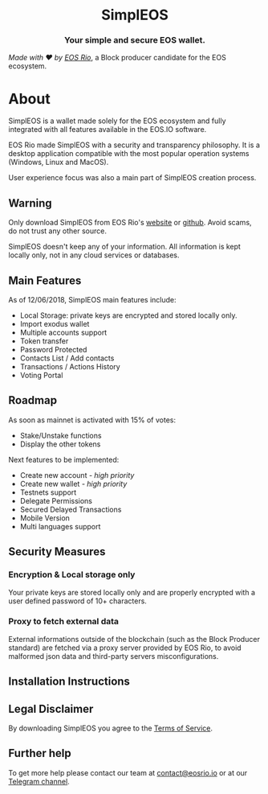 <h1 align="center">
  <br>
  SimplEOS
  <br>
</h1>
<h3 align="center">
Your simple and secure EOS wallet.
</h3>

*Made with :hearts: by [EOS Rio](https://eosrio.io/)*, a Block producer candidate for the EOS ecosystem.

# About

SimplEOS is a wallet made solely for the EOS ecosystem and fully integrated with all features available in the EOS.IO software.
 
EOS Rio made SimplEOS with a security and transparency philosophy. It is a desktop application compatible with the most popular operation systems (Windows, Linux and MacOS).

User experience focus was also a main part of SimplEOS creation process.  

## Warning

Only download SimplEOS from EOS Rio's [website](https://eosrio.io/simpleos/) or [github](https://github.com/eosrio/simpleos). Avoid scams, do not trust any other source.

SimplEOS doesn't keep any of your information. All information is kept locally only, not in any cloud services or databases.
## Main Features
As of 12/06/2018, SimplEOS main features include:

- Local Storage: private keys are encrypted and stored locally only.
- Import exodus wallet
- Multiple accounts support
- Token transfer
- Password Protected
- Contacts List / Add contacts
- Transactions / Actions History
- Voting Portal

## Roadmap
As soon as mainnet is activated with 15% of votes:
- Stake/Unstake functions
- Display the other tokens

Next features to be implemented:
- Create new account *- high priority*
- Create new wallet *- high priority*
- Testnets support
- Delegate Permissions
- Secured Delayed Transactions
- Mobile Version
- Multi languages support

## Security Measures
### Encryption & Local storage only
Your private keys are stored locally only and are properly encrypted with a user defined password of 10+ characters.

### Proxy to fetch external data
External informations outside of the blockchain (such as the Block Producer standard) are fetched via a proxy server provided by EOS Rio, to avoid malformed json data and third-party servers misconfigurations. 

## Installation Instructions



## Legal Disclaimer

By downloading SimplEOS you agree to the [Terms of Service](https://eosrio.io/terms-of-service/).

## Further help

To get more help please contact our team at contact@eosrio.io or at our [Telegram channel](https://t.me/eosrio).
